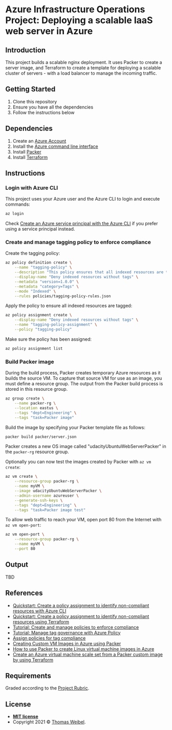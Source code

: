 # Azure Infrastructure Operations Project: Deploying a scalable IaaS web server in Azure

## Introduction

This project builds a scalable nginx deployment. It uses Packer to create a
server image, and Terraform to create a template for deploying a scalable
cluster of servers - with a load balancer to manage the incoming traffic.

## Getting Started

1. Clone this repository
2. Ensure you have all the dependencies
3. Follow the instructions below

## Dependencies

1. Create an [Azure Account](https://portal.azure.com) 
2. Install the [Azure command line interface](https://docs.microsoft.com/en-us/cli/azure/install-azure-cli?view=azure-cli-latest)
3. Install [Packer](https://www.packer.io/downloads)
4. Install [Terraform](https://www.terraform.io/downloads.html)

## Instructions

### Login with Azure CLI

This project uses your Azure user and the Azure CLI to login and execute
commands:

```bash
az login
```

Check [Create an Azure service principal with the Azure
CLI](https://docs.microsoft.com/en-us/cli/azure/create-an-azure-service-principal-azure-cli?view=azure-cli-latest)
if you prefer using a service principal instead.

### Create and manage tagging policy to enforce compliance

Create the tagging policy:

```bash
az policy definition create \
    --name "tagging-policy" \
    --description "This policy ensures that all indexed resources are tagged." \
    --display-name "Deny indexed resources without tags" \
    --metadata "version=1.0.0" \
    --metadata "category=Tags" \
    --mode "Indexed" \
    --rules policies/tagging-policy-rules.json
```

Apply the policy to ensure all indexed resources are tagged:

```bash
az policy assignment create \
    --display-name "Deny indexed resources without tags" \
    --name "tagging-policy-assignment" \
    --policy "tagging-policy"
```

Make sure the policy has been assigned:

```bash
az policy assignment list
```

### Build Packer image

During the build process, Packer creates temporary Azure resources as it builds
the source VM. To capture that source VM for use as an image, you must define a
resource group. The output from the Packer build process is stored in this
resource group.

```bash
az group create \
    --name packer-rg \
    --location eastus \
    --tags "dept=Engineering" \
    --tags "task=Packer image"
```

Build the image by specifying your Packer template file as follows:

```bash
packer build packer/server.json
```

Packer creates a new OS image called "udacityUbuntuWebServerPacker" in the `packer-rg` resource group.

Optionally you can now test the images created by Packer with `az vm create`:

```bash
az vm create \
    --resource-group packer-rg \
    --name myVM \
    --image udacityUbuntuWebServerPacker \
    --admin-username azureuser \
    --generate-ssh-keys \
    --tags "dept=Engineering" \
    --tags "task=Packer image test"
```

To allow web traffic to reach your VM, open port 80 from the Internet with `az vm open-port`:

```bash
az vm open-port \
    --resource-group packer-rg \
    --name myVM \
    --port 80
```

## Output

TBD

## References

* [Quickstart: Create a policy assignment to identify non-compliant resources with Azure CLI](https://docs.microsoft.com/en-us/azure/governance/policy/assign-policy-azurecli)
* [Quickstart: Create a policy assignment to identify non-compliant resources using Terraform](https://docs.microsoft.com/en-us/azure/governance/policy/assign-policy-terraform)
* [Tutorial: Create and manage policies to enforce compliance](https://docs.microsoft.com/en-us/azure/governance/policy/tutorials/create-and-manage)
* [Tutorial: Manage tag governance with Azure Policy](https://docs.microsoft.com/en-us/azure/governance/policy/tutorials/govern-tags)
* [Assign policies for tag compliance](https://docs.microsoft.com/en-us/azure/azure-resource-manager/management/tag-policies)
* [Creating Custom VM Images in Azure using Packer](https://microsoft.github.io/AzureTipsAndTricks/blog/tip201.html)
* [How to use Packer to create Linux virtual machine images in Azure](https://docs.microsoft.com/en-us/azure/virtual-machines/linux/build-image-with-packer)
* [Create an Azure virtual machine scale set from a Packer custom image by using Terraform](https://docs.microsoft.com/en-us/azure/developer/terraform/create-vm-scaleset-network-disks-using-packer-hcl)

## Requirements

Graded according to the [Project Rubric](https://review.udacity.com/#!/rubrics/2843/view).

## License

* **[MIT license](http://opensource.org/licenses/mit-license.php)**
* Copyright 2021 © [Thomas Weibel](https://github.com/thom).
